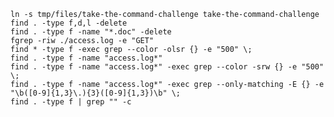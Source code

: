     ln -s tmp/files/take-the-command-challenge take-the-command-challenge
    find . -type f,d,l -delete 
    find . -type f -name "*.doc" -delete
    fgrep -riw ./access.log -e "GET" 
    find * -type f -exec grep --color -olsr {} -e "500" \;
    find . -type f -name "access.log*"
    find . -type f -name "access.log*" -exec grep --color -srw {} -e "500" \; 
    find . -type f -name "access.log*" -exec grep --only-matching -E {} -e "\b([0-9]{1,3}\.){3}([0-9]{1,3})\b" \; 
    find . -type f | grep "" -c
